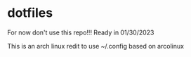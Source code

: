 # dotfiles
For now don't use this repo!!!
Ready in 01/30/2023

This is an arch linux redit to use ~/.config based on arcolinux
